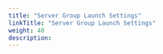 ```yaml
---
title: "Server Group Launch Settings"
linkTitle: "Server Group Launch Settings"
weight: 40
description: 
---
```

